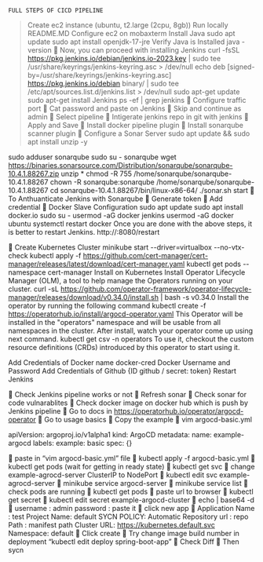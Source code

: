 	FULL STEPS OF CICD PIPELINE
> Create ec2 instance (ubuntu, t2.large (2cpu, 8gb))
> Run locally README.MD
> Configure ec2 on mobaxterm
>Install Java
    sudo apt update
    sudo apt install openjdk-17-jre
    Verify Java is Installed
java -version
	Now, you can proceed with installing Jenkins
curl -fsSL https://pkg.jenkins.io/debian/jenkins.io-2023.key | sudo tee \
  /usr/share/keyrings/jenkins-keyring.asc > /dev/null
echo deb [signed-by=/usr/share/keyrings/jenkins-keyring.asc] \
  https://pkg.jenkins.io/debian binary/ | sudo tee \
  /etc/apt/sources.list.d/jenkins.list > /dev/null
sudo apt-get update
sudo apt-get install Jenkins
ps -ef | grep jenkins
	Configure traffic port
	Cat password and paste on Jenkins
	Skip and continue as admin
	Select pipeline 
	Intigerate jenkins repo in git with jenkins
	Apply and Save
	Install docker pipeline plugin
	Install sonarqube scanner plugin
	Configure a Sonar Server
sudo apt update && sudo apt install unzip -y

sudo adduser sonarqube
sudo su - sonarqube
wget https://binaries.sonarsource.com/Distribution/sonarqube/sonarqube-10.4.1.88267.zip
unzip *
chmod -R 755 /home/sonarqube/sonarqube-10.4.1.88267
chown -R sonarqube:sonarqube /home/sonarqube/sonarqube-10.4.1.88267
cd sonarqube-10.4.1.88267/bin/linux-x86-64/
./sonar.sh start
	To Anthuanticate Jenkins with Sonarqube
	Generate token
	Add credential
	Docker Slave Configuration
sudo apt update
sudo apt install docker.io
sudo su - 
usermod -aG docker jenkins
usermod -aG docker ubuntu
systemctl restart docker
Once you are done with the above steps, it is better to restart Jenkins.
http://<ec2-instance-public-ip>:8080/restart

	Create Kubernetes Cluster
minikube start --driver=virtualbox --no-vtx-check
kubectl apply -f https://github.com/cert-manager/cert-manager/releases/latest/download/cert-manager.yaml
kubectl get pods --namespace cert-manager
Install on Kubernetes
Install Operator Lifecycle Manager (OLM), a tool to help manage the Operators running on your cluster.
curl -sL https://github.com/operator-framework/operator-lifecycle-manager/releases/download/v0.34.0/install.sh | bash -s v0.34.0
Install the operator by running the following command
kubectl create -f https://operatorhub.io/install/argocd-operator.yaml
This Operator will be installed in the "operators" namespace and will be usable from all namespaces in the cluster.
After install, watch your operator come up using next command.
kubectl get csv -n operators
To use it, checkout the custom resource definitions (CRDs) introduced by this operator to start using it.



Add Credentials of Docker name docker-cred
   Docker Username and Password
Add Credentials of Github {ID github / secret: token}
Restart Jenkins


	Check Jenkins pipeline works or not
	Refresh sonar 
	Check sonar for code vulnarablites
	Check docker image on docker hub which is push by Jenkins pipeline
	Go to docs in https://operatorhub.io/operator/argocd-operator
	Go to usage basics
	Copy the example
	vim argocd-basic.yml

apiVersion: argoproj.io/v1alpha1
kind: ArgoCD
metadata:
  name: example-argocd
  labels:
    example: basic
spec: {}

	paste in “vim argocd-basic.yml” file
	kubectl apply -f argocd-basic.yml
	kubectl get pods (wait for getting in ready state)
	kubectl get svc
	change example-agrocd-server ClusterIP to NodePort
	kubectl edit svc example-agrocd-server
	minikube service argocd-server
	minikube service list
	check pods are running
	kubectl get pods
	paste url to browser
	kubectl get secret
	kubectl edit secret example-argocd-cluster 
	echo <psswd> | base64 -d
	username : admin password : paste it
	click new app
	Application Name : test
Project Name: default
SYCN POLICY: Automatic
Repository url : repo
Path : manifest path
Cluster URL: https://kubernetes.default.svc
Namespace: default
	Click create
	Try change image build number in deployment “kubectl edit deploy spring-boot-app”
	Check Diff
	Then sycn












  



